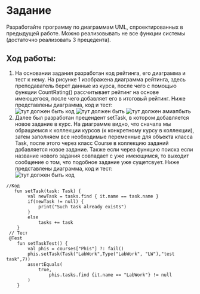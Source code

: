 # Задание
Разработайте программу по диаграммам UML, спроектированных в предыдущей работе. Можно реализовывать не все функции системы (достаточно реализовать 3 прецедента).
## Ход работы:
1. На основании задания разработан код рейтинга, его диаграмма и тест к нему. На рисунке 1 изображена диаграмма рейтинга, здесь преподаватель берет данные из курса, после чего с помощью функции CountRating() рассчитывает рейтинг на основе имеющегося, после чего добавляет его в итоговый рейтинг. Ниже представлены диаграмма, код и тест: <br>
![тут должен быть код](https://sun9-24.userapi.com/Wi1WAN7DPWjuFGvkFvvk_wKui8PNWvPZ0pn_KA/-a49p53I72w.jpg)
![тут должен быть](https://sun9-19.userapi.com/BYs7nEViHIzhPi-pJmRWBpNk4s_SC69sK9xkQw/v5njH3TfjLw.jpg)
![тут должен амиапбыть](https://sun9-55.userapi.com/OBuv2iDIEKw2c2-IjrK4OBcNPanVk1UzUWzNEw/PLfdZ1f0mHc.jpg) <br>
2. Далее был разработан прецендент setTask, в котором добавляется новое задание в курс. На диаграмме видно, что сначала мы обращаемся к коллекции курсов (к конкретному курсу в коллекции), затем заполняем все необходимые переменные для объекта класса Task, после этого через класс Course в коллекцию заданий добавляется новое задание. Также если через функцию поиска если название нового задания совпадает с уже имеющимся, то выходит сообщение о том, что подобное задание уже сущетсвует. Ниже представлены диаграмма, код и тест: <br>
![тут должен быть код](https://sun9-73.userapi.com/m3Stfb3EPFg2RkZfF5qAkA0hTHmExRgXAwpT8A/CS51hbzwkYs.jpg)
```
//Код 
   fun setTask(task: Task) {
        val newTask = tasks.find { it.name == task.name }
        if(newTask != null) {
            print("Such task already exists")
        }
        else
            tasks += task
    }
 // Тест
 @Test
    fun setTaskTest() {
        val phis = courses["Phis"] ?: fail()
        phis.setTask(Task("LabWork",Type("LabWork", "LW"),"test task",7))
        assertEquals(
            true,
                phis.tasks.find {it.name == "LabWork"} != null
        )
    }
```


